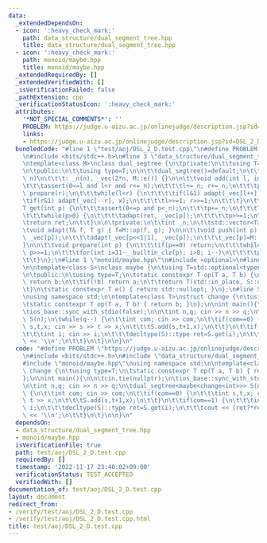 ```yaml
---
data:
  _extendedDependsOn:
  - icon: ':heavy_check_mark:'
    path: data_structure/dual_segment_tree.hpp
    title: data_structure/dual_segment_tree.hpp
  - icon: ':heavy_check_mark:'
    path: monoid/maybe.hpp
    title: monoid/maybe.hpp
  _extendedRequiredBy: []
  _extendedVerifiedWith: []
  _isVerificationFailed: false
  _pathExtension: cpp
  _verificationStatusIcon: ':heavy_check_mark:'
  attributes:
    '*NOT_SPECIAL_COMMENTS*': ''
    PROBLEM: https://judge.u-aizu.ac.jp/onlinejudge/description.jsp?id=DSL_2_D
    links:
    - https://judge.u-aizu.ac.jp/onlinejudge/description.jsp?id=DSL_2_D
  bundledCode: "#line 1 \"test/aoj/DSL_2_D.test.cpp\"\n#define PROBLEM \"https://judge.u-aizu.ac.jp/onlinejudge/description.jsp?id=DSL_2_D\"\
    \n#include <bits/stdc++.h>\n#line 3 \"data_structure/dual_segment_tree.hpp\"\n\
    \ntemplate<class M>\nclass dual_segtree {\n\tprivate:\n\t\tusing T=typename M::type;\n\
    \n\tpublic:\n\t\tusing type=T;\n\n\t\tdual_segtree()=default;\n\t\texplicit dual_segtree(int\
    \ n)\n\t\t\t: _n(n), _vec(2*n, M::e()) {}\n\n\t\tvoid add(int l, int r, T x) {\n\
    \t\t\tassert(0<=l and l<r and r<=_n);\n\t\t\tl+=_n; r+=_n;\n\t\t\tprepare(l);\
    \ prepare(r);\n\t\t\twhile(l<r) {\n\t\t\t\tif(l&1) adapt(_vec[l++], x);\n\t\t\t\
    \tif(r&1) adapt(_vec[--r], x);\n\t\t\t\tl>>=1; r>>=1;\n\t\t\t}\n\t\t}\n\n\t\t\
    T get(int p) {\n\t\t\tassert(0<=p and p<_n);\n\t\t\tp+=_n;\n\t\t\tT ret=M::e();\n\
    \t\t\twhile(p>0) {\n\t\t\t\tadapt(ret, _vec[p]);\n\t\t\t\tp>>=1;\n\t\t\t}\n\t\t\
    \treturn ret;\n\t\t}\n\n\tprivate:\n\t\tint _n;\n\t\tstd::vector<T> _vec;\n\n\t\
    \tvoid adapt(T& f, T g) { f=M::op(f, g); }\n\n\t\tvoid push(int p) {\n\t\t\tadapt(_vec[p<<1|0],\
    \ _vec[p]);\n\t\t\tadapt(_vec[p<<1|1], _vec[p]);\n\t\t\t_vec[p]=M::e();\n\t\t\
    }\n\n\t\tvoid prepare(int p) {\n\t\t\tif(p==0) return;\n\t\t\twhile((p&1)==0)\
    \ p>>=1;\n\t\t\tfor(int i=31-__builtin_clz(p); i>0; i--)\n\t\t\t\tpush(p>>i);\n\
    \t\t}\n};\n#line 1 \"monoid/maybe.hpp\"\n#include <optional>\n#line 3 \"monoid/maybe.hpp\"\
    \n\ntemplate<class S>\nclass maybe {\n\tusing T=std::optional<typename S::type>;\n\
    \n\tpublic:\n\tusing type=T;\n\tstatic constexpr T op(T a, T b) {\n\t\tif(!a)\
    \ return b;\n\t\tif(!b) return a;\n\t\treturn T(std::in_place, S::op(*a, *b));\n\
    \t}\n\tstatic constexpr T e() { return std::nullopt; }\n};\n#line 5 \"test/aoj/DSL_2_D.test.cpp\"\
    \nusing namespace std;\n\ntemplate<class T>\nstruct change {\n\tusing type=T;\n\
    \tstatic constexpr T op(T a, T b) { return b; }\n};\n\nint main(){\n\n\tcin.tie(nullptr);\n\
    \tios_base::sync_with_stdio(false);\n\n\tint n,q; cin >> n >> q;\n\tdual_segtree<maybe<change<int>>>\
    \ S(n);\n\twhile(q--) {\n\t\tint com; cin >> com;\n\t\tif(com==0) {\n\t\t\tint\
    \ s,t,x; cin >> s >> t >> x;\n\t\t\tS.add(s,t+1,x);\n\t\t}\n\t\tif(com==1) {\n\
    \t\t\tint i; cin >> i;\n\t\t\tdecltype(S)::type ret=S.get(i);\n\t\t\tcout << (ret?*ret:numeric_limits<int>::max())\
    \ << '\\n';\n\t\t}\n\t}\n\n}\n"
  code: "#define PROBLEM \"https://judge.u-aizu.ac.jp/onlinejudge/description.jsp?id=DSL_2_D\"\
    \n#include <bits/stdc++.h>\n#include \"data_structure/dual_segment_tree.hpp\"\n\
    #include \"monoid/maybe.hpp\"\nusing namespace std;\n\ntemplate<class T>\nstruct\
    \ change {\n\tusing type=T;\n\tstatic constexpr T op(T a, T b) { return b; }\n\
    };\n\nint main(){\n\n\tcin.tie(nullptr);\n\tios_base::sync_with_stdio(false);\n\
    \n\tint n,q; cin >> n >> q;\n\tdual_segtree<maybe<change<int>>> S(n);\n\twhile(q--)\
    \ {\n\t\tint com; cin >> com;\n\t\tif(com==0) {\n\t\t\tint s,t,x; cin >> s >>\
    \ t >> x;\n\t\t\tS.add(s,t+1,x);\n\t\t}\n\t\tif(com==1) {\n\t\t\tint i; cin >>\
    \ i;\n\t\t\tdecltype(S)::type ret=S.get(i);\n\t\t\tcout << (ret?*ret:numeric_limits<int>::max())\
    \ << '\\n';\n\t\t}\n\t}\n\n}\n"
  dependsOn:
  - data_structure/dual_segment_tree.hpp
  - monoid/maybe.hpp
  isVerificationFile: true
  path: test/aoj/DSL_2_D.test.cpp
  requiredBy: []
  timestamp: '2022-11-17 23:40:02+09:00'
  verificationStatus: TEST_ACCEPTED
  verifiedWith: []
documentation_of: test/aoj/DSL_2_D.test.cpp
layout: document
redirect_from:
- /verify/test/aoj/DSL_2_D.test.cpp
- /verify/test/aoj/DSL_2_D.test.cpp.html
title: test/aoj/DSL_2_D.test.cpp
---
```

